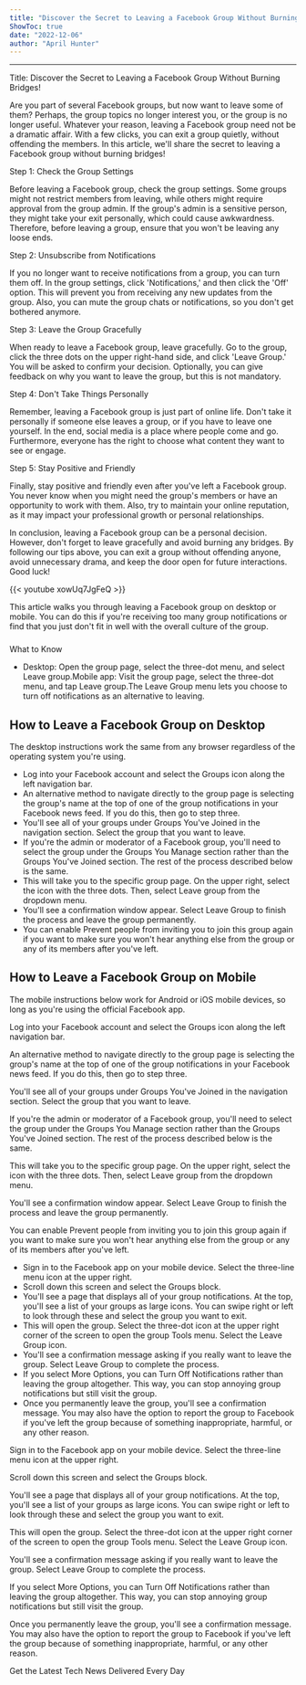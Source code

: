 ```yaml
---
title: "Discover the Secret to Leaving a Facebook Group Without Burning Bridges!"
ShowToc: true 
date: "2022-12-06"
author: "April Hunter"
---
```

*****
Title: Discover the Secret to Leaving a Facebook Group Without Burning Bridges!

Are you part of several Facebook groups, but now want to leave some of them? Perhaps, the group topics no longer interest you, or the group is no longer useful. Whatever your reason, leaving a Facebook group need not be a dramatic affair. With a few clicks, you can exit a group quietly, without offending the members. In this article, we'll share the secret to leaving a Facebook group without burning bridges!

Step 1: Check the Group Settings

Before leaving a Facebook group, check the group settings. Some groups might not restrict members from leaving, while others might require approval from the group admin. If the group's admin is a sensitive person, they might take your exit personally, which could cause awkwardness. Therefore, before leaving a group, ensure that you won't be leaving any loose ends.

Step 2: Unsubscribe from Notifications

If you no longer want to receive notifications from a group, you can turn them off. In the group settings, click 'Notifications,' and then click the 'Off' option. This will prevent you from receiving any new updates from the group. Also, you can mute the group chats or notifications, so you don't get bothered anymore.

Step 3: Leave the Group Gracefully

When ready to leave a Facebook group, leave gracefully. Go to the group, click the three dots on the upper right-hand side, and click 'Leave Group.' You will be asked to confirm your decision. Optionally, you can give feedback on why you want to leave the group, but this is not mandatory.

Step 4: Don't Take Things Personally

Remember, leaving a Facebook group is just part of online life. Don't take it personally if someone else leaves a group, or if you have to leave one yourself. In the end, social media is a place where people come and go. Furthermore, everyone has the right to choose what content they want to see or engage.

Step 5: Stay Positive and Friendly

Finally, stay positive and friendly even after you've left a Facebook group. You never know when you might need the group's members or have an opportunity to work with them. Also, try to maintain your online reputation, as it may impact your professional growth or personal relationships.

In conclusion, leaving a Facebook group can be a personal decision. However, don't forget to leave gracefully and avoid burning any bridges. By following our tips above, you can exit a group without offending anyone, avoid unnecessary drama, and keep the door open for future interactions. Good luck!

{{< youtube xowUq7JgFeQ >}} 




This article walks you through leaving a Facebook group on desktop or mobile. You can do this if you're receiving too many group notifications or find that you just don't fit in well with the overall culture of the group.

 
### 
What to Know
 
- Desktop: Open the group page, select the three-dot menu, and select Leave group.Mobile app: Visit the group page, select the three-dot menu, and tap Leave group.The Leave Group menu lets you choose to turn off notifications as an alternative to leaving.

 
##   How to Leave a Facebook Group on Desktop  
 

The desktop instructions work the same from any browser regardless of the operating system you're using.

 
- Log into your Facebook account and select the Groups icon along the left navigation bar.
 - An alternative method to navigate directly to the group page is selecting the group's name at the top of one of the group notifications in your Facebook news feed. If you do this, then go to step three.
 - You'll see all of your groups under Groups You've Joined in the navigation section. Select the group that you want to leave.
 - If you're the admin or moderator of a Facebook group, you'll need to select the group under the Groups You Manage section rather than the  Groups You've Joined section. The rest of the process described below is the same.
 - This will take you to the specific group page. On the upper right, select the icon with the three dots. Then, select Leave group from the dropdown menu.
 - You'll see a confirmation window appear. Select Leave Group to finish the process and leave the group permanently.
 - You can enable Prevent people from inviting you to join this group again if you want to make sure you won't hear anything else from the group or any of its members after you've left.

 
##   How to Leave a Facebook Group on Mobile  
 

The mobile instructions below work for Android or iOS mobile devices, so long as you're using the official Facebook app.

 

Log into your Facebook account and select the Groups icon along the left navigation bar.

 
An alternative method to navigate directly to the group page is selecting the group's name at the top of one of the group notifications in your Facebook news feed. If you do this, then go to step three.
 

You'll see all of your groups under Groups You've Joined in the navigation section. Select the group that you want to leave.

 
If you're the admin or moderator of a Facebook group, you'll need to select the group under the Groups You Manage section rather than the  Groups You've Joined section. The rest of the process described below is the same.
 

This will take you to the specific group page. On the upper right, select the icon with the three dots. Then, select Leave group from the dropdown menu.

 

You'll see a confirmation window appear. Select Leave Group to finish the process and leave the group permanently.

 
You can enable Prevent people from inviting you to join this group again if you want to make sure you won't hear anything else from the group or any of its members after you've left.
 
- Sign in to the Facebook app on your mobile device. Select the three-line menu icon at the upper right.
 - Scroll down this screen and select the Groups block.
 - You'll see a page that displays all of your group notifications. At the top, you'll see a list of your groups as large icons. You can swipe right or left to look through these and select the group you want to exit.
 - This will open the group. Select the three-dot icon at the upper right corner of the screen to open the group Tools menu. Select the Leave Group icon.
 - You'll see a confirmation message asking if you really want to leave the group. Select Leave Group to complete the process.
 - If you select More Options, you can Turn Off Notifications rather than leaving the group altogether. This way, you can stop annoying group notifications but still visit the group.
 - Once you permanently leave the group, you'll see a confirmation message. You may also have the option to report the group to Facebook if you've left the group because of something inappropriate, harmful, or any other reason.

 

Sign in to the Facebook app on your mobile device. Select the three-line menu icon at the upper right.

 

Scroll down this screen and select the Groups block.

 

You'll see a page that displays all of your group notifications. At the top, you'll see a list of your groups as large icons. You can swipe right or left to look through these and select the group you want to exit.

 

This will open the group. Select the three-dot icon at the upper right corner of the screen to open the group Tools menu. Select the Leave Group icon.

 

You'll see a confirmation message asking if you really want to leave the group. Select Leave Group to complete the process.

 
If you select More Options, you can Turn Off Notifications rather than leaving the group altogether. This way, you can stop annoying group notifications but still visit the group.
 

Once you permanently leave the group, you'll see a confirmation message. You may also have the option to report the group to Facebook if you've left the group because of something inappropriate, harmful, or any other reason.

 

Get the Latest Tech News Delivered Every Day




